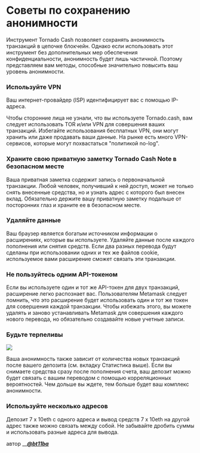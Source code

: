 # Советы по сохранению анонимности

Инструмент Tornado Cash позволяет сохранять анонимность транзакций в цепочке блокчейн. Однако если использовать этот инструмент без дополнительных мер обеспечения конфиденциальности, анонимность будет лишь частичной. Поэтому представляем вам методы, способные значительно повысить ваш уровень анонимности.

### Используйте VPN

Ваш интернет-провайдер \(ISP\) идентифицирует вас с помощью IP-адреса.

Чтобы сторонние лица не узнали, что вы используете Tornado.cash, вам следует использовать TOR и/или VPN для совершения ваших транзакций. Избегайте использования бесплатных VPN, они могут хранить или даже продавать ваши данные. На рынке есть много VPN-сервисов, которые могут похвастаться "политикой no-log".

### Храните свою приватную заметку Tornado Cash Note в безопасном месте <a id="save-your-note-in-a-safe-place"></a>

Ваша приватная заметка содержит запись о первоначальной транзакции. Любой человек, получивший к ней доступ, может не только снять внесенные средства, но и узнать адрес с которого был внесен вклад. Обязательно держите вашу приватную заметку подальше от посторонних глаз и храните ее в безопасном месте.

### Удаляйте данные <a id="delete-data"></a>

Ваш браузер является богатым источником информации о расширениях, которые вы используете. Удаляйте данные после каждого пополнения или снятия средств. Если два разных перевода будут сделаны при использовании одних и тех же файлов cookie, используемое вами расширение сможет связать эти транзакции.

### Не пользуйтесь одним API-токеном <a id="avoid-using-the-same-api-token"></a>

Если вы используете один и тот же API-токен для двух транзакций, расширение легко распознает вас. Пользователям Metamask следует помнить, что это расширение будет использовать один и тот же токен для совершения каждой транзакции. Чтобы избежать этого, вы можете удалять и заново устанавливать Metamask для совершения каждого нового перевода, но обязательно создавайте новые учетные записи.

### Будьте терпеливы <a id="be-patient"></a>

![](https://gblobscdn.gitbook.com/assets%2F-MXflGk4w5pDjjlmPCuF%2F-MgQVRqU6Ff6ypW_Q-fV%2F-MgQW0ko2bOUYlnsuG0F%2Fozxj.png?alt=media&token=1debad58-aa3c-4638-9d18-1636e87e3d0a)

Ваша анонимность также зависит от количества новых транзакций после вашего депозита \(см. вкладку Статистика выше\). Если вы снимаете средства сразу после пополнения счета, ваш депозит можно будет связать с вашим переводом с помощью корреляционных вероятностей. Чем дольше вы ждете, тем больше будет ваш комплекс анонимности.

### Используйте несколько адресов

Депозит 7 x 10eth с одного адреса и вывод средств 7 x 10eth на другой адрес также можно связать между собой. Не забывайте дробить суммы и использовать разные адреса для вывода.

автор __[_**@bt11ba**_](https://torn.community/u/bt11ba/)

